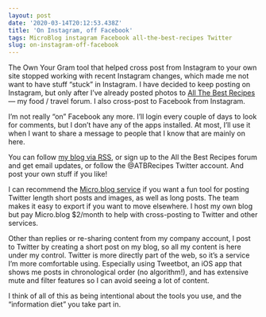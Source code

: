 ```yaml
---
layout: post
date: '2020-03-14T20:12:53.438Z'
title: 'On Instagram, off Facebook'
tags: MicroBlog instagram Facebook all-the-best-recipes Twitter
slug: on-instagram-off-facebook
---
```

The Own Your Gram tool that helped cross post from Instagram to your own site stopped working with recent Instagram changes, which made me not want to have stuff “stuck” in Instagram. I have decided to keep posting on Instagram, but only after I’ve already posted photos to [All The Best Recipes](https://allthebest.recipes) — my food / travel forum. I also cross-post to Facebook from Instagram.
<!-- more -->
I’m not really “on” Facebook any more. I’ll login every couple of days to look for comments, but I don’t have any of the apps installed. At most, I’ll use it when I want to share a message to people that I know that are mainly on here.

You can follow [my blog via RSS](https://blog.bmannconsulting.com), or sign up to the All the Best Recipes forum and get email updates, or follow the @ATBRecipes Twitter account. And post your own stuff if you like!

I can recommend the [Micro.blog service](https://micro.blog) if you want a fun tool for posting Twitter length short posts and images, as well as long posts. The team makes it easy to export if you want to move elsewhere. I host my own blog but pay Micro.blog $2/month to help with cross-posting to Twitter and other services.

Other than replies or re-sharing content from my company account, I post to Twitter by creating a short post on my blog, so all my content is here under my control. Twitter is more directly part of the web, so it’s a service I’m more comfortable using. Especially using Tweetbot, an iOS app that shows me posts in chronological order (no algorithm!), and has extensive mute and filter features so I can avoid seeing a lot of content.

I think of all of this as being intentional about the tools you use, and the “information diet” you take part in.
